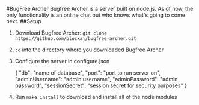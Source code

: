 #BugFree Archer
Bugfree Archer is a server built on node.js. As of now, the only functionality is an online chat but
who knows what's going to come next.
##Setup
1. Download Bugfree Archer: `git clone https://github.com/blockaj/bugfree-archer.git`
2. `cd` into the directory where you downloaded Bugfree Archer
3. Configure the server in configure.json

    {
      "db": "name of database",
      "port": "port to run server on",
      "adminUsername": "admin username",
      "adminPassword": "admin password",
      "sessionSecret": "session secret for security purposes"
    }
4. Run `make install` to download and install all of the node modules
